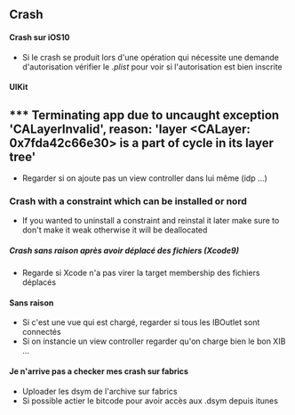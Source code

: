 ## Crash
#### Crash sur iOS10
* Si le crash se produit lors d'une opération qui nécessite une demande d'autorisation vérifier le *.plist* pour voir si l'autorisation est bien inscrite

#### UIKit

## *** Terminating app due to uncaught exception 'CALayerInvalid', reason: 'layer <CALayer: 0x7fda42c66e30> is a part of cycle in its layer tree'

* Regarder si on ajoute pas un view controller dans lui même (idp ...)

### Crash with a constraint which can be installed or nord
* If you wanted to uninstall a constraint and reinstal it later make sure to don't make it weak otherwise it will be deallocated


##### Crash sans raison après avoir déplacé des fichiers (Xcode9)

* Regarde si Xcode n'a pas virer la target membership des fichiers déplacés

#### Sans raison

* Si c'est une vue qui est chargé, regarder si tous les IBOutlet sont connectés
* Si on instancie un view controller regarder qu'on charge bien le bon XIB ... 

#### Je n'arrive pas a checker mes crash sur fabrics
* Uploader les dsym de l'archive sur fabrics
* Si possible actier le bitcode pour avoir accès aux .dsym depuis itunes 
